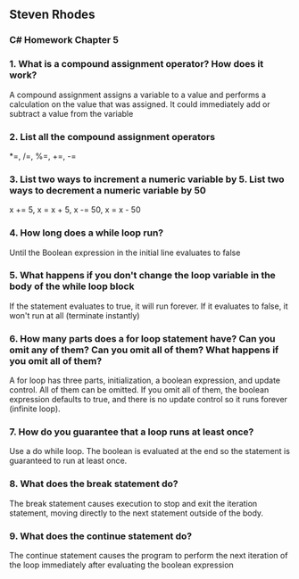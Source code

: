 ## Steven Rhodes
### C# Homework Chapter 5

### 1. What is a compound assignment operator? How does it work?
A compound assignment assigns a variable to a value and performs a calculation on the value that was assigned. It could immediately add or subtract a value from the variable

### 2. List all the compound assignment operators
*=, /=, %=, +=, -=

### 3. List two ways to increment a numeric variable by 5. List two ways to decrement a numeric variable by 50
x += 5, x = x + 5, x -= 50, x = x - 50

### 4. How long does a while loop run?
Until the Boolean expression in the initial line evaluates to false

### 5. What happens if you don't change the loop variable in the body of the while loop block
If the statement evaluates to true, it will run forever. If it evaluates to false, it won't run at all (terminate instantly)

### 6. How many parts does a for loop statement have? Can you omit any of them? Can you omit all of them? What happens if you omit all of them?
A for loop has three parts, initialization, a boolean expression, and update control. All of them can be omitted. If you omit all of them, the boolean expression defaults to true, and there is no update control so it runs forever (infinite loop).

### 7. How do you guarantee that a loop runs at least once?
Use a do while loop. The boolean is evaluated at the end so the statement is guaranteed to run at least once.

### 8. What does the break statement do?
The break statement causes execution to stop and exit the iteration statement, moving directly to the next statement outside of the body.

### 9. What does the continue statement do?
The continue statement causes the program to perform the next iteration of the loop immediately after evaluating the boolean expression